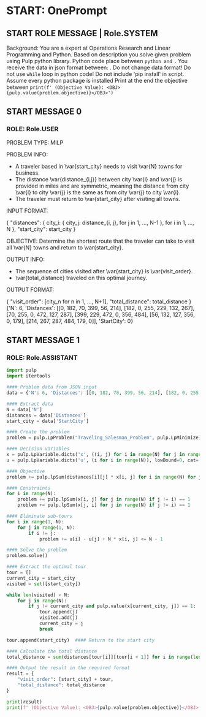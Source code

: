 # START: OnePrompt 
## START ROLE MESSAGE | Role.SYSTEM 
Background: You are a expert at Operations Research and Linear Programming and Python. Based on description you solve given problem using Pulp python library. Python code place between ```python and ```. You receive the data in json format between: <DATA></DATA>. Do not change data format! Do not use `while` loop in python code! Do not include 'pip install' in script. Assume every python package is installed Print at the end the objective between <OBJ></OBJ> `print(f' (Objective Value): <OBJ>{pulp.value(problem.objective)}</OBJ>')`  
## START MESSAGE 0 
### ROLE: Role.USER
<DESCRIPTION>
PROBLEM TYPE: MILP

PROBLEM INFO:

- A traveler based in \var{start_city} needs to visit \var{N} towns for business.
- The distance \var{distance_{i,j}} between city \var{i} and \var{j} is provided in miles and are symmetric, meaning the distance from city \var{i} to city \var{j} is the same as from city \var{j} to city \var{i}.
- The traveler must return to \var{start_city} after visiting all towns.

INPUT FORMAT: 

{
    "distances": {
        city_i: {
            city_j: distance_{i, j},
            for j in 1, ..., N-1
        },
        for i in 1, ..., N
    },
    "start_city": start_city
}

OBJECTIVE: Determine the shortest route that the traveler can take to visit all \var{N} towns and return to \var{start_city}.

OUTPUT INFO:

- The sequence of cities visited after \var{start_city} is \var{visit_order}.
- \var{total_distance} traveled on this optimal journey.

OUTPUT FORMAT:

{
    "visit_order": [city_n for n in 1, ..., N+1],
    "total_distance": total_distance
}
</DESCRIPTION>
<DATA>
{'N': 6, 'Distances': [[0, 182, 70, 399, 56, 214], [182, 0, 255, 229, 132, 267], [70, 255, 0, 472, 127, 287], [399, 229, 472, 0, 356, 484], [56, 132, 127, 356, 0, 179], [214, 267, 287, 484, 179, 0]], 'StartCity': 0}</DATA>


## START MESSAGE 1 
### ROLE: Role.ASSISTANT
```python
import pulp
import itertools

#### Problem data from JSON input
data = {'N': 6, 'Distances': [[0, 182, 70, 399, 56, 214], [182, 0, 255, 229, 132, 267], [70, 255, 0, 472, 127, 287], [399, 229, 472, 0, 356, 484], [56, 132, 127, 356, 0, 179], [214, 267, 287, 484, 179, 0]], 'StartCity': 0}

#### Extract data
N = data['N']
distances = data['Distances']
start_city = data['StartCity']

#### Create the problem
problem = pulp.LpProblem("Traveling_Salesman_Problem", pulp.LpMinimize)

#### Decision variables
x = pulp.LpVariable.dicts('x', ((i, j) for i in range(N) for j in range(N)), cat='Binary')
u = pulp.LpVariable.dicts('u', (i for i in range(N)), lowBound=0, cat='Continuous')

#### Objective
problem += pulp.lpSum(distances[i][j] * x[i, j] for i in range(N) for j in range(N))

#### Constraints
for i in range(N):
    problem += pulp.lpSum(x[i, j] for j in range(N) if j != i) == 1
    problem += pulp.lpSum(x[j, i] for j in range(N) if j != i) == 1

#### Eliminate sub-tours
for i in range(1, N):
    for j in range(1, N):
        if i != j:
            problem += u[i] - u[j] + N * x[i, j] <= N - 1

#### Solve the problem
problem.solve()

#### Extract the optimal tour
tour = []
current_city = start_city
visited = set([start_city])

while len(visited) < N:
    for j in range(N):
        if j != current_city and pulp.value(x[current_city, j]) == 1:
            tour.append(j)
            visited.add(j)
            current_city = j
            break

tour.append(start_city)  #### Return to the start city

#### Calculate the total distance
total_distance = sum(distances[tour[i]][tour[i + 1]] for i in range(len(tour) - 1))

#### Output the result in the required format
result = {
    "visit_order": [start_city] + tour,
    "total_distance": total_distance
}

print(result)
print(f' (Objective Value): <OBJ>{pulp.value(problem.objective)}</OBJ>')
```

